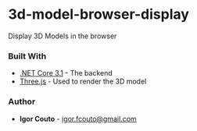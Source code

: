 # 3d-model-browser-display

Display 3D Models in the browser


### Built With

* [.NET Core 3.1](https://dotnet.microsoft.com/download/dotnet-core/3.1) - The backend
* [Three.js](https://threejs.org) - Used to render the 3D model

### Author

* **Igor Couto** - [igor.fcouto@gmail.com](mailto:igor.fcouto@gmail.com)
